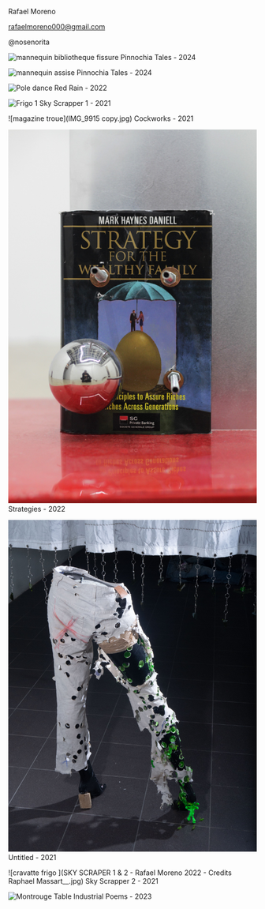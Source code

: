 Rafael Moreno

rafaelmoreno000@gmail.com 

@nosenorita

![mannequin bibliotheque fissure](images/la-fissure-41.jpg) 
Pinnochia Tales - 2024

![mannequin assise](la-fissure-28.jpg) 
Pinnochia Tales - 2024

![Pole dance](raf3.jpg) 
Red Rain - 2022

![Frigo 1](IMG_0120.jpg)
Sky Scrapper 1 - 2021

![magazine troue](IMG_9915 copy.jpg)
Cockworks - 2021

![Livre strategies](Moreno-Rafael-Strategies.JPG)
Strategies - 2022

![Mannequin Troue](P2100492.jpg)
Untitled - 2021

![cravatte frigo ](SKY SCRAPER 1 & 2 - Rafael Moreno 2022 - Credits Raphael Massart__.jpg)
Sky Scrapper 2 - 2021

![Montrouge Table](rafael-moreno-montrouge-29.jpg)
Industrial Poems - 2023

